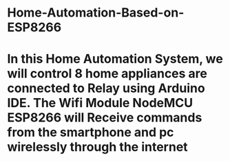 # Home-Automation-Based-on-ESP8266
# In this Home Automation System, we will control 8 home appliances are connected to Relay using Arduino IDE. The Wifi Module NodeMCU ESP8266 will Receive commands from the smartphone and pc wirelessly through the internet
